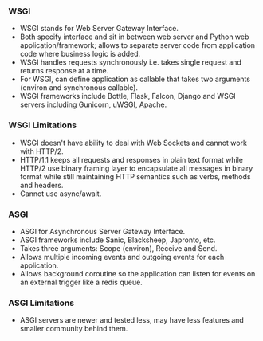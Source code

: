 ### WSGI
- WSGI stands for Web Server Gateway Interface.
- Both specify interface and sit in between web server and Python web application/framework; allows to separate server code from application code where business logic is added.
- WSGI handles requests synchronously i.e. takes single request and returns response at a time.
- For WSGI, can define application as callable that takes two arguments (environ and synchronous callable).
- WSGI frameworks include Bottle, Flask, Falcon, Django and WSGI servers including Gunicorn, uWSGI, Apache.


### WSGI Limitations
- WSGI doesn't have ability to deal with Web Sockets and cannot work with HTTP/2.
- HTTP/1.1 keeps all requests and responses in plain text format while HTTP/2 use binary framing layer to encapsulate all messages in binary format while still maintaining HTTP semantics such as verbs, methods and headers.
- Cannot use async/await.

### ASGI
- ASGI for Asynchronous Server Gateway Interface.
- ASGI frameworks include Sanic, Blacksheep, Japronto, etc.
- Takes three arguments: Scope (environ), Receive and Send.
- Allows multiple incoming events and outgoing events for each application. 
- Allows background coroutine so the application can listen for events on an external trigger like a redis queue. 

### ASGI Limitations
- ASGI servers are newer and tested less, may have less features and smaller community behind them.
